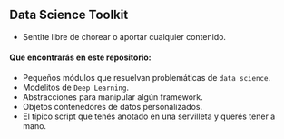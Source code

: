 ## Data Science Toolkit
- Sentite libre de chorear o aportar cualquier contenido.

#### Que encontrarás en este repositorio:
- Pequeños módulos que resuelvan problemáticas de `data science`.
- Modelitos de `Deep Learning`.
- Abstracciones para manipular algún framework.
- Objetos contenedores de datos personalizados.
- El típico script que tenés anotado en una servilleta y querés tener a mano.
